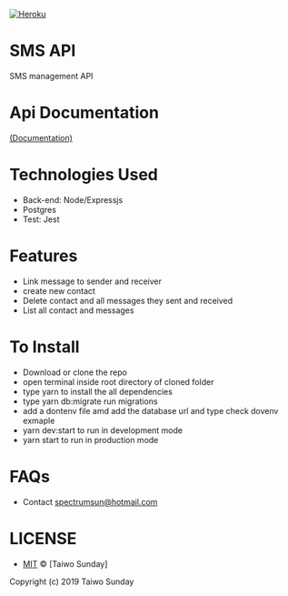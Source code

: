 [![Heroku](https://heroku-badge.herokuapp.com/?app=heroku-badge)](https://sms-api-app.herokuapp.com/api/v1/)


# SMS API
SMS management API


# Api Documentation 
[(Documentation)](https://documenter.getpostman.com/view/3130485/S1EJWg3F)


# Technologies Used
   * Back-end: Node/Expressjs
   * Postgres
   * Test: Jest

# Features
   * Link message to sender and receiver 
   * create new contact 
   * Delete contact and all messages they sent and received 
   * List all contact and messages 
   

# To Install
* Download or clone the repo
* open terminal inside root directory of cloned folder
* type yarn to install the all dependencies
* type yarn db:migrate  run migrations
* add a dontenv file amd add the database url and type check dovenv exmaple 
* yarn dev:start to run in development mode
* yarn start to run in production mode 

# FAQs
* Contact spectrumsun@hotmail.com

# LICENSE
* [MIT](./LICENSE) © [Taiwo Sunday]

Copyright (c) 2019 Taiwo Sunday